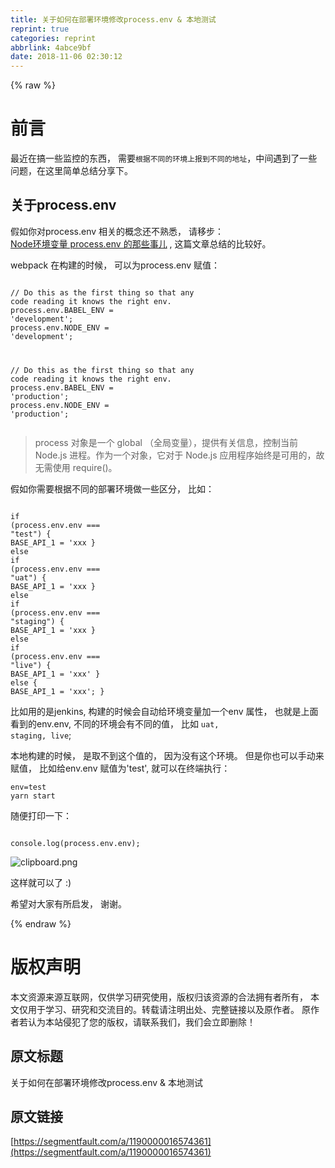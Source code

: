 ```yaml
---
title: 关于如何在部署环境修改process.env & 本地测试
reprint: true
categories: reprint
abbrlink: 4abce9bf
date: 2018-11-06 02:30:12
---
```


{% raw %}
<h1 id="articleHeader0">&#x524D;&#x8A00;</h1><p>&#x6700;&#x8FD1;&#x5728;&#x641E;&#x4E00;&#x4E9B;&#x76D1;&#x63A7;&#x7684;&#x4E1C;&#x897F;&#xFF0C; &#x9700;&#x8981;<code>&#x6839;&#x636E;&#x4E0D;&#x540C;&#x7684;&#x73AF;&#x5883;&#x4E0A;&#x62A5;&#x5230;&#x4E0D;&#x540C;&#x7684;&#x5730;&#x5740;</code>&#xFF0C;&#x4E2D;&#x95F4;&#x9047;&#x5230;&#x4E86;&#x4E00;&#x4E9B;&#x95EE;&#x9898;&#xFF0C;&#x5728;&#x8FD9;&#x91CC;&#x7B80;&#x5355;&#x603B;&#x7ED3;&#x5206;&#x4EAB;&#x4E0B;&#x3002;</p><h2 id="articleHeader1">&#x5173;&#x4E8E;process.env</h2><p>&#x5047;&#x5982;&#x4F60;&#x5BF9;process.env &#x76F8;&#x5173;&#x7684;&#x6982;&#x5FF5;&#x8FD8;&#x4E0D;&#x719F;&#x6089;&#xFF0C; &#x8BF7;&#x79FB;&#x6B65;&#xFF1A;<br><a href="https://segmentfault.com/a/1190000011683741">Node&#x73AF;&#x5883;&#x53D8;&#x91CF; process.env &#x7684;&#x90A3;&#x4E9B;&#x4E8B;&#x513F;</a> , &#x8FD9;&#x7BC7;&#x6587;&#x7AE0;&#x603B;&#x7ED3;&#x7684;&#x6BD4;&#x8F83;&#x597D;&#x3002;</p><p>webpack &#x5728;&#x6784;&#x5EFA;&#x7684;&#x65F6;&#x5019;&#xFF0C; &#x53EF;&#x4EE5;&#x4E3A;process.env &#x8D4B;&#x503C;&#xFF1A;</p><div class="widget-codetool" style="display:none"><div class="widget-codetool--inner"><span class="selectCode code-tool" data-toggle="tooltip" data-placement="top" title="" data-original-title="&#x5168;&#x9009;"></span> <span type="button" class="copyCode code-tool" data-toggle="tooltip" data-placement="top" data-clipboard-text="
// Do this as the first thing so that any code reading it knows the right env.
process.env.BABEL_ENV = &apos;development&apos;;
process.env.NODE_ENV = &apos;development&apos;;


// Do this as the first thing so that any code reading it knows the right env.
process.env.BABEL_ENV = &apos;production&apos;;
process.env.NODE_ENV = &apos;production&apos;;
" title="" data-original-title="&#x590D;&#x5236;"></span> <span type="button" class="saveToNote code-tool" data-toggle="tooltip" data-placement="top" title="" data-original-title="&#x653E;&#x8FDB;&#x7B14;&#x8BB0;"></span></div></div><pre class="hljs arduino"><code>
<span class="hljs-comment">// Do this as the first thing so that any code reading it knows the right env.</span>
<span class="hljs-built_in">process</span>.env.BABEL_ENV = <span class="hljs-string">&apos;development&apos;</span>;
<span class="hljs-built_in">process</span>.env.NODE_ENV = <span class="hljs-string">&apos;development&apos;</span>;


<span class="hljs-comment">// Do this as the first thing so that any code reading it knows the right env.</span>
<span class="hljs-built_in">process</span>.env.BABEL_ENV = <span class="hljs-string">&apos;production&apos;</span>;
<span class="hljs-built_in">process</span>.env.NODE_ENV = <span class="hljs-string">&apos;production&apos;</span>;
</code></pre><blockquote>process &#x5BF9;&#x8C61;&#x662F;&#x4E00;&#x4E2A; global &#xFF08;&#x5168;&#x5C40;&#x53D8;&#x91CF;&#xFF09;&#xFF0C;&#x63D0;&#x4F9B;&#x6709;&#x5173;&#x4FE1;&#x606F;&#xFF0C;&#x63A7;&#x5236;&#x5F53;&#x524D; Node.js &#x8FDB;&#x7A0B;&#x3002;&#x4F5C;&#x4E3A;&#x4E00;&#x4E2A;&#x5BF9;&#x8C61;&#xFF0C;&#x5B83;&#x5BF9;&#x4E8E; Node.js &#x5E94;&#x7528;&#x7A0B;&#x5E8F;&#x59CB;&#x7EC8;&#x662F;&#x53EF;&#x7528;&#x7684;&#xFF0C;&#x6545;&#x65E0;&#x9700;&#x4F7F;&#x7528; require()&#x3002;</blockquote><p>&#x5047;&#x5982;&#x4F60;&#x9700;&#x8981;&#x6839;&#x636E;&#x4E0D;&#x540C;&#x7684;&#x90E8;&#x7F72;&#x73AF;&#x5883;&#x505A;&#x4E00;&#x4E9B;&#x533A;&#x5206;&#xFF0C; &#x6BD4;&#x5982;&#xFF1A;</p><div class="widget-codetool" style="display:none"><div class="widget-codetool--inner"><span class="selectCode code-tool" data-toggle="tooltip" data-placement="top" title="" data-original-title="&#x5168;&#x9009;"></span> <span type="button" class="copyCode code-tool" data-toggle="tooltip" data-placement="top" data-clipboard-text="
if (process.env.env === &quot;test&quot;) {
  BASE_API_1 = &apos;xxx
} else if (process.env.env === &quot;uat&quot;) {
  BASE_API_1 = &apos;xxx
} else if (process.env.env === &quot;staging&quot;) {
  BASE_API_1 = &apos;xxx
} else if (process.env.env === &quot;live&quot;) {
  BASE_API_1 = &apos;xxx&apos;
} else {
  BASE_API_1 = &apos;xxx&apos;;
}
" title="" data-original-title="&#x590D;&#x5236;"></span> <span type="button" class="saveToNote code-tool" data-toggle="tooltip" data-placement="top" title="" data-original-title="&#x653E;&#x8FDB;&#x7B14;&#x8BB0;"></span></div></div><pre class="hljs nix"><code>
<span class="hljs-keyword">if</span> (process.env.<span class="hljs-attr">env</span> === <span class="hljs-string">&quot;test&quot;</span>) {
  <span class="hljs-attr">BASE_API_1</span> = &apos;xxx
} <span class="hljs-keyword">else</span> <span class="hljs-keyword">if</span> (process.env.<span class="hljs-attr">env</span> === <span class="hljs-string">&quot;uat&quot;</span>) {
  <span class="hljs-attr">BASE_API_1</span> = &apos;xxx
} <span class="hljs-keyword">else</span> <span class="hljs-keyword">if</span> (process.env.<span class="hljs-attr">env</span> === <span class="hljs-string">&quot;staging&quot;</span>) {
  <span class="hljs-attr">BASE_API_1</span> = &apos;xxx
} <span class="hljs-keyword">else</span> <span class="hljs-keyword">if</span> (process.env.<span class="hljs-attr">env</span> === <span class="hljs-string">&quot;live&quot;</span>) {
  <span class="hljs-attr">BASE_API_1</span> = &apos;xxx&apos;
} <span class="hljs-keyword">else</span> {
  <span class="hljs-attr">BASE_API_1</span> = &apos;xxx&apos;;
}
</code></pre><p>&#x6BD4;&#x5982;&#x7528;&#x7684;&#x662F;jenkins, &#x6784;&#x5EFA;&#x7684;&#x65F6;&#x5019;&#x4F1A;&#x81EA;&#x52A8;&#x7ED9;&#x73AF;&#x5883;&#x53D8;&#x91CF;&#x52A0;&#x4E00;&#x4E2A;env &#x5C5E;&#x6027;&#xFF0C; &#x4E5F;&#x5C31;&#x662F;&#x4E0A;&#x9762;&#x770B;&#x5230;&#x7684;env.env, &#x4E0D;&#x540C;&#x7684;&#x73AF;&#x5883;&#x4F1A;&#x6709;&#x4E0D;&#x540C;&#x7684;&#x503C;&#xFF0C; &#x6BD4;&#x5982; <code>uat, staging, live</code>;</p><p>&#x672C;&#x5730;&#x6784;&#x5EFA;&#x7684;&#x65F6;&#x5019;&#xFF0C; &#x662F;&#x53D6;&#x4E0D;&#x5230;&#x8FD9;&#x4E2A;&#x503C;&#x7684;&#xFF0C; &#x56E0;&#x4E3A;&#x6CA1;&#x6709;&#x8FD9;&#x4E2A;&#x73AF;&#x5883;&#x3002; &#x4F46;&#x662F;&#x4F60;&#x4E5F;&#x53EF;&#x4EE5;&#x624B;&#x52A8;&#x6765;&#x8D4B;&#x503C;&#xFF0C; &#x6BD4;&#x5982;&#x7ED9;env.env &#x8D4B;&#x503C;&#x4E3A;&apos;test&apos;, &#x5C31;&#x53EF;&#x4EE5;&#x5728;&#x7EC8;&#x7AEF;&#x6267;&#x884C;&#xFF1A;</p><div class="widget-codetool" style="display:none"><div class="widget-codetool--inner"><span class="selectCode code-tool" data-toggle="tooltip" data-placement="top" title="" data-original-title="&#x5168;&#x9009;"></span> <span type="button" class="copyCode code-tool" data-toggle="tooltip" data-placement="top" data-clipboard-text="env=test yarn start
" title="" data-original-title="&#x590D;&#x5236;"></span> <span type="button" class="saveToNote code-tool" data-toggle="tooltip" data-placement="top" title="" data-original-title="&#x653E;&#x8FDB;&#x7B14;&#x8BB0;"></span></div></div><pre class="hljs ini"><code><span class="hljs-attr">env</span>=test yarn start
</code></pre><p>&#x968F;&#x4FBF;&#x6253;&#x5370;&#x4E00;&#x4E0B;&#xFF1A;</p><div class="widget-codetool" style="display:none"><div class="widget-codetool--inner"><span class="selectCode code-tool" data-toggle="tooltip" data-placement="top" title="" data-original-title="&#x5168;&#x9009;"></span> <span type="button" class="copyCode code-tool" data-toggle="tooltip" data-placement="top" data-clipboard-text="
console.log(process.env.env);
" title="" data-original-title="&#x590D;&#x5236;"></span> <span type="button" class="saveToNote code-tool" data-toggle="tooltip" data-placement="top" title="" data-original-title="&#x653E;&#x8FDB;&#x7B14;&#x8BB0;"></span></div></div><pre class="hljs css"><code>
<span class="hljs-selector-tag">console</span><span class="hljs-selector-class">.log</span>(<span class="hljs-selector-tag">process</span><span class="hljs-selector-class">.env</span><span class="hljs-selector-class">.env</span>);
</code></pre><p><span class="img-wrap"><img data-src="/img/bVbhHUf?w=82&amp;h=41" src="https://static.alili.tech/img/bVbhHUf?w=82&amp;h=41" alt="clipboard.png" title="clipboard.png" style="cursor:pointer;display:inline"></span></p><p>&#x8FD9;&#x6837;&#x5C31;&#x53EF;&#x4EE5;&#x4E86; :)</p><p>&#x5E0C;&#x671B;&#x5BF9;&#x5927;&#x5BB6;&#x6709;&#x6240;&#x542F;&#x53D1;&#xFF0C; &#x8C22;&#x8C22;&#x3002;</p>
{% endraw %}

# 版权声明
本文资源来源互联网，仅供学习研究使用，版权归该资源的合法拥有者所有，
本文仅用于学习、研究和交流目的。转载请注明出处、完整链接以及原作者。
原作者若认为本站侵犯了您的版权，请联系我们，我们会立即删除！

## 原文标题
关于如何在部署环境修改process.env & 本地测试

## 原文链接
[https://segmentfault.com/a/1190000016574361](https://segmentfault.com/a/1190000016574361)

